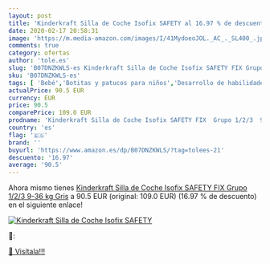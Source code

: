 ```yaml
---
layout: post
title: 'Kinderkraft Silla de Coche Isofix SAFETY al 16.97 % de descuento'
date: 2020-02-17 20:58:31
image: 'https://m.media-amazon.com/images/I/41MydoeoJOL._AC_._SL400_.jpg'
comments: true
category: ofertas
author: 'tole.es'
slug: 'B07DNZKWLS-es Kinderkraft Silla de Coche Isofix SAFETY FIX Grupo 1/2/3...'
sku: 'B07DNZKWLS-es'
tags: [ 'Bebé','Botitas y patucos para niños','Desarrollo de habilidades motoras','Juguetes','Juguetes para Bebés y primera infancia','Juguetes para apilar y encajar','Juguetes y juegos','Lactancia y alimentación','Recipientes para comida','Zapatos','Zapatos para bebés','Zapatos para niños','Zapatos y complementos','coche','de','isofix','silla', ]
actualPrice: 90.5 EUR
currency: EUR
price: 90.5
comparePrice: 109.0 EUR
prodname: 'Kinderkraft Silla de Coche Isofix SAFETY FIX  Grupo 1/2/3  9-36 kg  Gris'
country: 'es'
flag: '🇪🇸'
brand: ''
buyurl: 'https://www.amazon.es/dp/B07DNZKWLS/?tag=tolees-21'
descuento: '16.97'
average: '90.5'
---
```


Ahora mismo tienes [Kinderkraft Silla de Coche Isofix SAFETY FIX  Grupo 1/2/3  9-36 kg  Gris](https://www.amazon.es/dp/B07DNZKWLS/?tag=tolees-21) a 90.5 EUR (original: 109.0 EUR) (16.97 %  de descuento) en el siguiente enlace!

[![Kinderkraft Silla de Coche Isofix SAFETY](https://m.media-amazon.com/images/I/41MydoeoJOL._AC_._SL400_.jpg)](https://www.amazon.es/dp/B07DNZKWLS/?tag=tolees-21)

🔎:


[🛒 Visítala!!!](https://www.amazon.es/dp/B07DNZKWLS/?tag=tolees-21)
